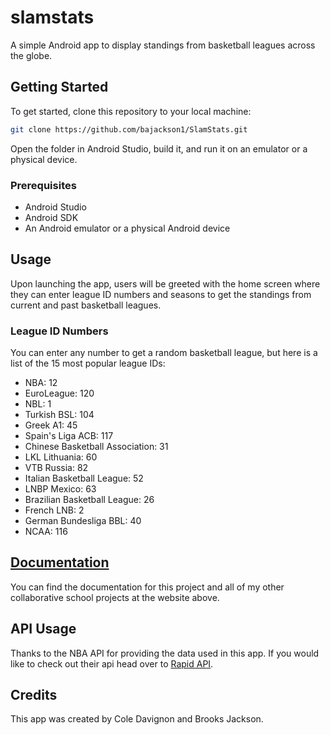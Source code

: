 # slamstats

A simple Android app to display standings from basketball leagues across the globe.

## Getting Started

To get started, clone this repository to your local machine:

```bash
git clone https://github.com/bajackson1/SlamStats.git
```

Open the folder in Android Studio, build it, and run it on an emulator or a physical device.

### Prerequisites

- Android Studio
- Android SDK
- An Android emulator or a physical Android device

## Usage

Upon launching the app, users will be greeted with the home screen where they can enter league ID numbers and seasons to get the standings from current and past basketball leagues.

### League ID Numbers

You can enter any number to get a random basketball league, but here is a list of the 15 most popular league IDs:

- NBA: 12
- EuroLeague: 120
- NBL: 1
- Turkish BSL: 104
- Greek A1: 45
- Spain's Liga ACB: 117
- Chinese Basketball Association: 31
- LKL Lithuania: 60
- VTB Russia: 82
- Italian Basketball League: 52
- LNBP Mexico: 63
- Brazilian Basketball League: 26
- French LNB: 2
- German Bundesliga BBL: 40
- NCAA: 116

## [Documentation](https://bajackson1.github.io/documentation)

You can find the documentation for this project and all of my other collaborative school projects at the website above.

## API Usage

Thanks to the NBA API for providing the data used in this app. If you would like to check out their api head over to [Rapid API](https://rapidapi.com/api-sports/api/api-basketball).

## Credits

This app was created by Cole Davignon and Brooks Jackson.
